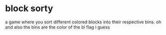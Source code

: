# block sorty

a game where you sort different colored blocks into their respective bins. oh and also the bins are the color of the bi flag i guess
